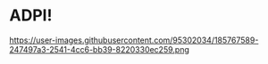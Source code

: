 # ADPI!


https://user-images.githubusercontent.com/95302034/185767589-247497a3-2541-4cc6-bb39-8220330ec259.png
